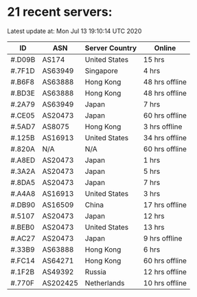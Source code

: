 # 21 recent servers:

Latest update at: Mon Jul 13 19:10:14 UTC 2020

| ID | ASN | Server Country | Online |
| -- | --- | -------------- | ------ |
| #.D09B | AS174 | United States | 15 hrs |
| #.7F1D | AS63949 | Singapore | 4 hrs |
| #.B6F8 | AS63888 | Hong Kong | 48 hrs offline |
| #.BD3E | AS63888 | Hong Kong | 48 hrs offline |
| #.2A79 | AS63949 | Japan | 7 hrs |
| #.CE05 | AS20473 | Japan | 60 hrs offline |
| #.5AD7 | AS8075 | Hong Kong | 3 hrs offline |
| #.125B | AS16913 | United States | 34 hrs offline |
| #.820A | N/A | N/A | 60 hrs offline |
| #.A8ED | AS20473 | Japan | 1 hrs |
| #.3A2A | AS20473 | Japan | 5 hrs |
| #.8DA5 | AS20473 | Japan | 7 hrs |
| #.A4A8 | AS16913 | United States | 3 hrs |
| #.DB90 | AS16509 | China | 17 hrs offline |
| #.5107 | AS20473 | Japan | 12 hrs |
| #.BEB0 | AS20473 | United States | 13 hrs |
| #.AC27 | AS20473 | Japan | 9 hrs offline |
| #.33B9 | AS63888 | Hong Kong | 6 hrs |
| #.FC14 | AS64271 | Hong Kong | 60 hrs offline |
| #.1F2B | AS49392 | Russia | 12 hrs offline |
| #.770F | AS202425 | Netherlands | 10 hrs offline |

